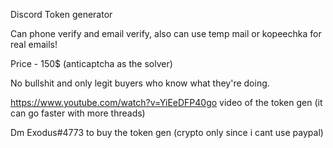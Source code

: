 Discord Token generator

Can phone verify and email verify, also can use temp mail or kopeechka for real emails!

Price - 150$ (anticaptcha as the solver)

No bullshit and only legit buyers who know what they're doing.

https://www.youtube.com/watch?v=YiEeDFP40go video of the token gen (it can go faster with more threads)

Dm Exodus#4773 to buy the token gen (crypto only since i cant use paypal)
